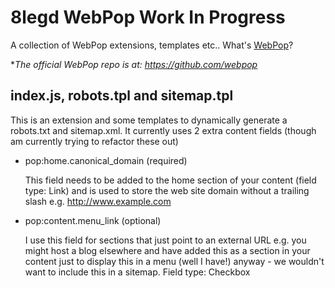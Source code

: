 8legd WebPop Work In Progress
=============================
A collection of WebPop extensions, templates etc.. What's [WebPop](http://www.webpop.com/ "Cloud CMS for Designers")?

**The official WebPop repo is at: https://github.com/webpop*


index.js, robots.tpl and sitemap.tpl
------------------------------------
This is an extension and some templates to dynamically generate a robots.txt and sitemap.xml. It currently uses 2 extra content fields (though am currently trying to refactor these out)

- pop:home.canonical_domain (required)

    This field needs to be added to the home section of your content (field type: Link) and is used to store the web site domain without a trailing slash e.g. http://www.example.com

- pop:content.menu_link (optional)

    I use this field for sections that just point to an external URL e.g. you might host a blog elsewhere and have added this as a section in your content just to display this in a menu (well I have!) anyway - we wouldn't want to include this in a sitemap. Field type: Checkbox
